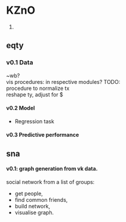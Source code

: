 # KZnO
1.
## eqty 
### v0.1 Data 
~wb?  
vis procedures: in respective modules?
TODO:    
procedure to normalize tx    
reshape ty, adjust for $  

#### v0.2 Model
* Regression task  

#### v0.3 Predictive performance

## sna
#### v0.1: graph generation from vk data.
social network from a list of groups:
* get people, 
* find common friends, 
* build network, 
* visualise graph.

